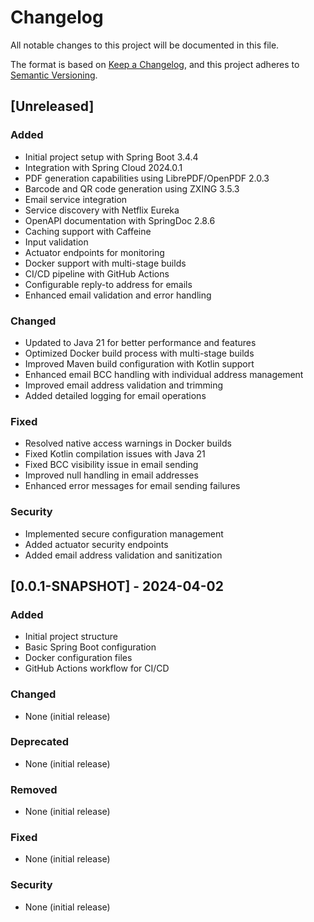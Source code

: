 # Changelog

All notable changes to this project will be documented in this file.

The format is based on [Keep a Changelog](https://keepachangelog.com/en/1.0.0/),
and this project adheres to [Semantic Versioning](https://semver.org/spec/v2.0.0.html).

## [Unreleased]

### Added
- Initial project setup with Spring Boot 3.4.4
- Integration with Spring Cloud 2024.0.1
- PDF generation capabilities using LibrePDF/OpenPDF 2.0.3
- Barcode and QR code generation using ZXING 3.5.3
- Email service integration
- Service discovery with Netflix Eureka
- OpenAPI documentation with SpringDoc 2.8.6
- Caching support with Caffeine
- Input validation
- Actuator endpoints for monitoring
- Docker support with multi-stage builds
- CI/CD pipeline with GitHub Actions
- Configurable reply-to address for emails
- Enhanced email validation and error handling

### Changed
- Updated to Java 21 for better performance and features
- Optimized Docker build process with multi-stage builds
- Improved Maven build configuration with Kotlin support
- Enhanced email BCC handling with individual address management
- Improved email address validation and trimming
- Added detailed logging for email operations

### Fixed
- Resolved native access warnings in Docker builds
- Fixed Kotlin compilation issues with Java 21
- Fixed BCC visibility issue in email sending
- Improved null handling in email addresses
- Enhanced error messages for email sending failures

### Security
- Implemented secure configuration management
- Added actuator security endpoints
- Added email address validation and sanitization

## [0.0.1-SNAPSHOT] - 2024-04-02

### Added
- Initial project structure
- Basic Spring Boot configuration
- Docker configuration files
- GitHub Actions workflow for CI/CD

### Changed
- None (initial release)

### Deprecated
- None (initial release)

### Removed
- None (initial release)

### Fixed
- None (initial release)

### Security
- None (initial release) 